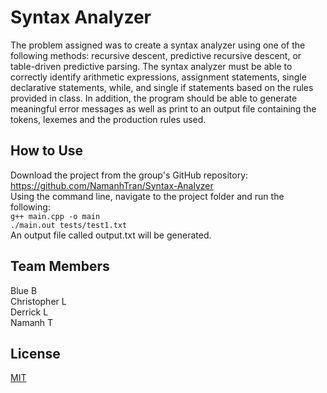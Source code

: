 # Syntax Analyzer
The problem assigned was to create a syntax analyzer using one of the following methods: recursive descent, predictive recursive descent, or table-driven predictive parsing. The syntax analyzer must be able to correctly identify arithmetic expressions, assignment statements, single declarative statements, while, and single if statements  based on the rules provided in class. In addition, the program should be able to generate meaningful error messages as well as print to an output file containing the tokens, lexemes and the production rules used.

## How to Use
Download the project from the group's GitHub repository: https://github.com/NamanhTran/Syntax-Analyzer </br>
Using the command line, navigate to the project folder and run the following:</br>
```g++ main.cpp -o main``` </br>
```./main.out tests/test1.txt``` </br>
An output file called output.txt will be generated.

## Team Members
Blue B</br>
Christopher L</br>
Derrick L</br>
Namanh T</br>



## License
[MIT](https://choosealicense.com/licenses/mit/)
